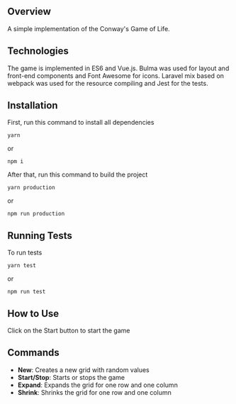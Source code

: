 ## Overview

A simple implementation of the Conway's Game of Life.

## Technologies 

 The game is implemented in ES6 and Vue.js. Bulma was used for layout and front-end components and Font Awesome for icons.
 Laravel mix based on webpack was used for the resource compiling and Jest for the tests.


## Installation

First, run this command to install all dependencies

```
yarn
```
or
```
npm i
```

After that, run this command to build the project

```
yarn production
```
or
```
npm run production
```

## Running Tests

To run tests
 
```
yarn test
```
or
```
npm run test
```

## How to Use

Click on the Start button to start the game

## Commands

- **New**: Creates a new grid with random values
- **Start/Stop**: Starts or stops the game
- **Expand**: Expands the grid for one row and one column
- **Shrink**: Shrinks the grid for one row and one column


